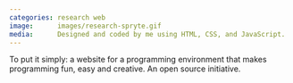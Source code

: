 ```yaml
---
categories: research web
image:      images/research-spryte.gif
media:      Designed and coded by me using HTML, CSS, and JavaScript.
---
```

To put it simply: a website for a programming environment that makes 
programming fun, easy and creative. An open source initiative.
